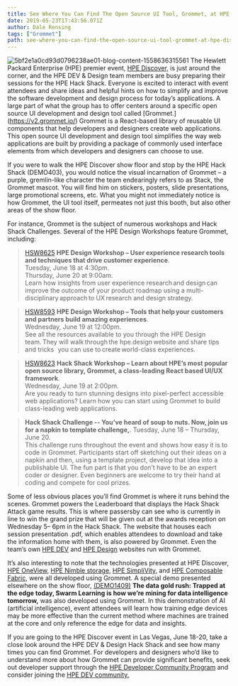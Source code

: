 ```yaml
---
title: See Where You Can Find The Open Source UI Tool, Grommet, at HPE Discover
date: 2019-05-23T17:43:56.071Z
author: Dale Rensing 
tags: ["Grommet"]
path: see-where-you-can-find-the-open-source-ui-tool-grommet-at-hpe-discover
---
```

![5bf2e1a0cd93d0796238ae01-blog-content-1558636315561](https://hpe-developer-portal.s3.amazonaws.com/uploads/media/2019/5/imageedit_2_3129272736-1558636315560.png)
The Hewlett Packard Enterprise (HPE) premier event, [HPE Discover,](https://www.hpe.com/events/discover/) is just around the corner, and the HPE DEV & Design team members are busy preparing their sessions for the HPE Hack Shack. Everyone is excited to interact with event attendees and share ideas and helpful hints on how to simplify and improve the software development and design process for today’s applications. A large part of what the group has to offer centers around a specific open source UI development and design tool called [Grommet.] (https://v2.grommet.io/) Grommet is a React-based library of reusable UI components that help developers and designers create web applications. This open source UI development and design tool simplifies the way web applications are built by providing a package of commonly used interface elements from which developers and designers can choose to use.

If you were to walk the HPE Discover show floor and stop by the HPE Hack Shack (DEMO403), you would notice the visual incarnation of Grommet – a purple, gremlin-like character the team endearingly refers to as Stack, the Grommet mascot. You will find him on stickers, posters, slide presentations, large promotional screens, etc. What you might not immediately notice is how Grommet, the UI tool itself, permeates not just this booth, but also other areas of the show floor.

For instance, Grommet is the subject of numerous workshops and Hack Shack Challenges. Several of the HPE Design Workshops feature Grommet, including:

>[HSW8625](https://content.attend.hpe.com/go/agendabuilder.sessions/?l=39&sid=18625_8975&locale=en_US) __HPE Design Workshop – User experience research tools and techniques that drive customer experience__.   
Tuesday, June 18 at 4:30pm.    
Thursday, June 20 at 9:00am.    
Learn how insights from user experience research and design can improve the outcome of your product roadmap using a multi-disciplinary approach to UX research and design strategy. 

>[HSW8593](https://content.attend.hpe.com/go/agendabuilder.sessions/?l=39&sid=18593_9028&locale=en_US) __HPE Design Workshop – Tools that help your customers and partners build amazing experiences__.    
Wednesday, June 19 at 12:00pm.   
See all the resources available to you through the HPE Design team. They will walk through the hpe.design website and share tips and tricks   you can use to create world-class experiences.

>[HSW8623](https://content.attend.hpe.com/go/agendabuilder.sessions/?l=39&sid=18623_9256&locale=en_US) __Hack Shack Workshop – Learn about HPE’s most popular open source library, Grommet, a class-leading React based UI/UX framework__.   
Wednesday, June 19 at 2:00pm.   
Are you ready to turn stunning designs into pixel-perfect accessible web applications? Learn how you can start using Grommet to build class-leading web applications.

>__Hack Shack Challenge -- You’ve heard of soup to nuts. Now, join us for a napkin to template challenge,__.    Tuesday, June 18 – Thursday, June 20.     
This challenge runs throughout the event and shows how easy it is to code in Grommet. Participants start off sketching out their ideas on a napkin and then, using a template project, develop that idea into a publishable UI. The fun part is that you don’t have to be an expert coder or designer. Even beginners are welcome to try their hand at coding and compete for cool prizes.

Some of less obvious places you’ll find Grommet is where it runs behind the scenes. Grommet powers the Leaderboard that displays the Hack Shack Attack game results. This is where passersby can see who is currently in line to win the grand prize that will be given out at the awards reception on Wednesday 5– 6pm in the Hack Shack. The website that houses each session presentation .pdf, which enables attendees to download and take the information home with them, is also powered by Grommet. Even the team’s own [HPE DEV](https://developer.hpe.com/) and [HPE Design](https://hpe.design/) websites run with Grommet.

It’s also interesting to note that the technologies presented at HPE Discover, [HPE OneView,](https://www.hpe.com/us/en/integrated-systems/software.html) [HPE Nimble storage,](/platform/nimble-storage/home) [HPE SimpliVity,](https://www.hpe.com/us/en/integrated-systems/simplivity.html) and [HPE Composable Fabric,](https://www.hpe.com/us/en/integrated-systems/composable-fabric.html) were all developed using Grommet. A special demo presented elsewhere on the show floor, [(DEMO1409)](https://content.attend.hpe.com/go/agendabuilder.sessions/?l=39&sid=18314_0&locale=en_US#session-details-page) __The data gold rush: Trapped at the edge today, Swarm Learning is how we’re mining for data intelligence tomorrow,__ was also developed using Grommet. In this demonstration of AI (artificial intelligence), event attendees will learn how training edge devices may be more effective than the current method where machines are trained at the core and only reference the edge for data and insights.

If you are going to the HPE Discover event in Las Vegas, June 18-20, take a close look around the HPE DEV & Design Hack Shack and see how many times you can find Grommet. For developers and designers who’d like to understand more about how Grommet can provide significant benefits, seek out developer support through the [HPE Developer Community Program](https://developer.hpe.com/) and consider joining the [HPE DEV community.](https://slack.hpedev.io/)
